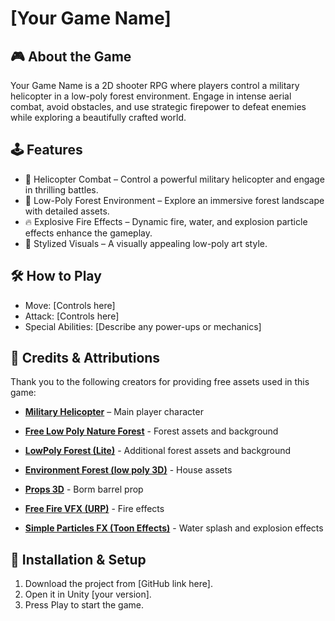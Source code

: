 # [Your Game Name]

## 🎮 About the Game

Your Game Name is a 2D shooter RPG where players control a military helicopter in a low-poly forest environment. Engage in intense aerial combat, avoid obstacles, and use strategic firepower to defeat enemies while exploring a beautifully crafted world.

## 🕹️ Features

- 🚁 Helicopter Combat – Control a powerful military helicopter and engage in thrilling battles.
- 🌲 Low-Poly Forest Environment – Explore an immersive forest landscape with detailed assets.
- 🔥 Explosive Fire Effects – Dynamic fire, water, and explosion particle effects enhance the gameplay.
- 🎨 Stylized Visuals – A visually appealing low-poly art style.

## 🛠️ How to Play

- Move: [Controls here]
- Attack: [Controls here]
- Special Abilities: [Describe any power-ups or mechanics]

## 📜 Credits & Attributions

Thank you to the following creators for providing free assets used in this game:

- [**Military Helicopter**](https://assetstore.unity.com/packages/3d/vehicles/air/military-helicopter-3922) – Main player character

- [**Free Low Poly Nature Forest**](https://assetstore.unity.com/search#q=forest%20low%20poly) - Forest assets and background

- [**LowPoly Forest (Lite)**](https://assetstore.unity.com/packages/3d/vegetation/lowpoly-forest-lite-291277) - Additional forest assets and background

- [**Environment Forest (low poly 3D)**](https://assetstore.unity.com/packages/3d/environments/environment-forest-low-poly-3d-295608) - House assets

- [**Props 3D**](https://assetstore.unity.com/packages/3d/props/props-3d-221035) - Borm barrel prop

- [**Free Fire VFX (URP)**](https://assetstore.unity.com/packages/vfx/particles/fire-explosions/free-fire-vfx-urp-266226) - Fire effects

- [**Simple Particles FX (Toon Effects)**](https://assetstore.unity.com/packages/vfx/particles/simple-particles-fx-toon-effects-244171) - Water splash and explosion effects

## 🚀 Installation & Setup

1. Download the project from [GitHub link here].
2. Open it in Unity [your version].
3. Press Play to start the game.
